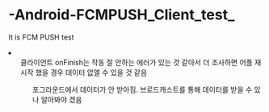 # -Android-FCMPUSH_Client_test_
It is FCM PUSH test
<li>
<ol>클라이언트 onFinish는 작동 잘 안하는 에러가 있는 것 같아서 더 조사하면 어플 재시작 했을 경우 데이터 없앨 수 있을 것 같음</ul>
<ol>포그라운드에서 데이터가 안 받아짐. 브로드캐스트를 통해 데이터를 받을 수 있나 알아봐야 겠음</ul>
</li>
